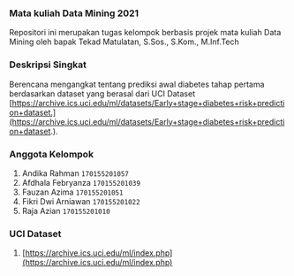 ### Mata kuliah Data Mining 2021
Repositori ini merupakan tugas kelompok berbasis projek mata kuliah Data Mining oleh bapak Tekad Matulatan, S.Sos., S.Kom., M.Inf.Tech

### Deskripsi Singkat
Berencana mengangkat tentang prediksi awal diabetes tahap pertama berdasarkan dataset yang berasal dari UCI Dataset [https://archive.ics.uci.edu/ml/datasets/Early+stage+diabetes+risk+prediction+dataset.](https://archive.ics.uci.edu/ml/datasets/Early+stage+diabetes+risk+prediction+dataset.).

### Anggota Kelompok
1. Andika Rahman `170155201057`
2. Afdhala Febryanza `170155201039`
3. Fauzan Azima `170155201051`
4. Fikri Dwi Arniawan `170155201022`
5. Raja Azian `170155201010`
 

 ### UCI Dataset
 1. [https://archive.ics.uci.edu/ml/index.php](https://archive.ics.uci.edu/ml/index.php)